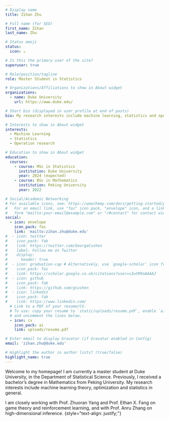 ```yaml
---
# Display name
title: Zihan Zhu

# Full name (for SEO)
first_name: Zihan
last_name: Zhu

# Status emoji
status:
  icon: ☕️

# Is this the primary user of the site?
superuser: true

# Role/position/tagline
role: Master Student in Statistics

# Organizations/Affiliations to show in About widget
organizations:
  - name: Duke University
    url: https://www.duke.edu/

# Short bio (displayed in user profile at end of posts)
bio: My research interests include machine learning, statistics and operation research in general.

# Interests to show in About widget
interests:
  - Machine Learning
  - Statistics
  - Operation research

# Education to show in About widget
education:
  courses:
    - course: MSc in Statistics
      institution: Duke University
      year: 2024 (expected)
    - course: BSc in Mathematics
      institution: Peking University
      year: 2022

# Social/Academic Networking
# For available icons, see: https://wowchemy.com/docs/getting-started/page-builder/#icons
#   For an email link, use "fas" icon pack, "envelope" icon, and a link in the
#   form "mailto:your-email@example.com" or "/#contact" for contact widget.
social:
  - icon: envelope
    icon_pack: fas
    link: 'mailto:zihan.zhu@duke.edu'
#  - icon: twitter
#    icon_pack: fab
#    link: https://twitter.com/GeorgeCushen
#    label: Follow me on Twitter
#    display:
#      header: true
#  - icon: graduation-cap # Alternatively, use `google-scholar` icon from `ai` icon pack
#    icon_pack: fas
#    link: https://scholar.google.co.uk/citations?user=sIwtMXoAAAAJ
#  - icon: github
#    icon_pack: fab
#    link: https://github.com/gcushen
#  - icon: linkedin
#    icon_pack: fab
#    link: https://www.linkedin.com/
  # Link to a PDF of your resume/CV.
  # To use: copy your resume to `static/uploads/resume.pdf`, enable `ai` icons in `params.yaml`,
  # and uncomment the lines below.
  - icon: cv
    icon_pack: ai
    link: uploads/resume.pdf

# Enter email to display Gravatar (if Gravatar enabled in Config)
email: 'zihan.zhu@duke.edu'

# Highlight the author in author lists? (true/false)
highlight_name: true
---
```


Welcome to my homepage! I am currently a master student at Duke University, in the Department of Statistical Science. Previously, I received a bachelor’s degree in Mathematics from Peking University. My research interests include machine learning theory, optimization and statistics in general.

I am closely working with Prof. Zhuoran Yang and Prof. Ethan X. Fang on game theory and reinforcement learning, and with Prof. Anru Zhang on high-dimensional inference.
{style="text-align: justify;"}

